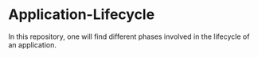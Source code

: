 # Application-Lifecycle
In this repository, one will find different phases involved in the lifecycle of an application.
